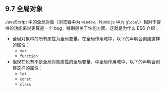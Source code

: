 ## 9.7 全局对象

JavaScript 中的全局对象（浏览器中为 `window`，Node.js 中为 `global`）相对于提供的功能来说更算是一个 bug，特别是关于性能方面。这就是为什么 ES6 介绍：

* 全局对象中的所有属性为全局变量。在全局作用域中，以下的声明会创建这样的属性：
  * `var` 
  * `function`
* 但现在也有不是全局对象属性的全局变量。中全局作用域中，以下的声明会创建这样的属性：
  * `let`
  * `const`
  * `class`